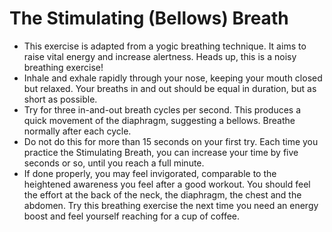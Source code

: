 # The Stimulating (Bellows) Breath 

* This exercise is adapted from a yogic breathing technique. It aims to raise vital energy and increase alertness. Heads up, this is a noisy breathing exercise!
* Inhale and exhale rapidly through your nose, keeping your mouth closed but relaxed. Your breaths in and out should be equal in duration, but as short as possible.
* Try for three in-and-out breath cycles per second. This produces a quick movement of the diaphragm, suggesting a bellows. Breathe normally after each cycle.
* Do not do this for more than 15 seconds on your first try. Each time you practice the Stimulating Breath, you can increase your time by five seconds or so, until you reach a full minute.
* If done properly, you may feel invigorated, comparable to the heightened awareness you feel after a good workout. You should feel the effort at the back of the neck, the diaphragm, the chest and the abdomen. Try this breathing exercise the next time you need an energy boost and feel yourself reaching for a cup of coffee.
